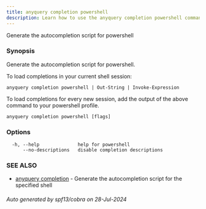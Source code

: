 ```yaml
---
title: anyquery completion powershell
description: Learn how to use the anyquery completion powershell command in AnyQuery.
---
```


Generate the autocompletion script for powershell

### Synopsis

Generate the autocompletion script for powershell.

To load completions in your current shell session:

	anyquery completion powershell | Out-String | Invoke-Expression

To load completions for every new session, add the output of the above command
to your powershell profile.


```
anyquery completion powershell [flags]
```

### Options

```
  -h, --help              help for powershell
      --no-descriptions   disable completion descriptions
```

### SEE ALSO

* [anyquery completion](anyquery_completion.md)	 - Generate the autocompletion script for the specified shell

###### Auto generated by spf13/cobra on 28-Jul-2024
